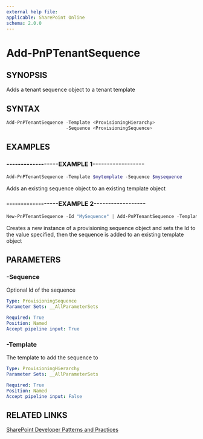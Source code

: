 ```yaml
---
external help file:
applicable: SharePoint Online
schema: 2.0.0
---
```

# Add-PnPTenantSequence

## SYNOPSIS
Adds a tenant sequence object to a tenant template

## SYNTAX 

```powershell
Add-PnPTenantSequence -Template <ProvisioningHierarchy>
                      -Sequence <ProvisioningSequence>
```

## EXAMPLES

### ------------------EXAMPLE 1------------------
```powershell
Add-PnPTenantSequence -Template $mytemplate -Sequence $mysequence
```

Adds an existing sequence object to an existing template object

### ------------------EXAMPLE 2------------------
```powershell
New-PnPTenantSequence -Id "MySequence" | Add-PnPTenantSequence -Template $template
```

Creates a new instance of a provisioning sequence object and sets the Id to the value specified, then the sequence is added to an existing template object

## PARAMETERS

### -Sequence
Optional Id of the sequence

```yaml
Type: ProvisioningSequence
Parameter Sets: __AllParameterSets

Required: True
Position: Named
Accept pipeline input: True
```

### -Template
The template to add the sequence to

```yaml
Type: ProvisioningHierarchy
Parameter Sets: __AllParameterSets

Required: True
Position: Named
Accept pipeline input: False
```

## RELATED LINKS

[SharePoint Developer Patterns and Practices](https://aka.ms/sppnp)